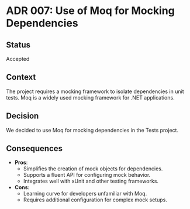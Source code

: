 # ADR 007: Use of Moq for Mocking Dependencies

## Status
Accepted

## Context
The project requires a mocking framework to isolate dependencies in unit tests. Moq is a widely used mocking framework for .NET applications.

## Decision
We decided to use Moq for mocking dependencies in the Tests project.

## Consequences
- **Pros**:
  - Simplifies the creation of mock objects for dependencies.
  - Supports a fluent API for configuring mock behavior.
  - Integrates well with xUnit and other testing frameworks.
- **Cons**:
  - Learning curve for developers unfamiliar with Moq.
  - Requires additional configuration for complex mock setups.
